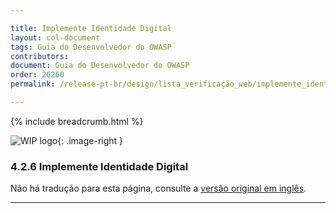 ```yaml
---

title: Implemente Identidade Digital
layout: col-document
tags: Guia do Desenvolvedor do OWASP
contributors:
document: Guia do Desenvolvedor do OWASP
order: 26260
permalink: /release-pt-br/design/lista_verificação_web/implemente_identidade_digital/

---
```


{% include breadcrumb.html %}

<style type="text/css">
.image-right {
  height: 180px;
  display: block;
  margin-left: auto;
  margin-right: auto;
  float: right;
}
</style>

![WIP logo](../../../assets/images/dg_wip.png "Trabalho em andamento"){: .image-right }

### 4.2.6 Implemente Identidade Digital

Não há tradução para esta página, consulte a [versão original em inglês][release060206].

----

[release060206]: https://github.com/OWASP/www-project-developer-guide/blob/main/draft/06-design/02-web-app-checklist/06-digital-identity.md
